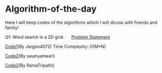 # Algorithm-of-the-day
Here I will keep codes of the algorithms which I will dicuss with friends and family!

Q1: Word search in a 2D grid.&nbsp;&nbsp;&nbsp;&nbsp;&nbsp;&nbsp;[Problem Statement](https://github.com/Jargon4072/Algorithm-of-the-day/blob/master/WordSearch.md)

[Code1](https://github.com/Jargon4072/Algorithm-of-the-day/blob/master/word_search_chan.cpp)(By Jargon4072)  Time Complexity: O(M*N)

[Code2]()(By saumyatiwari)

[Code2]()(By RamaTripathi)

